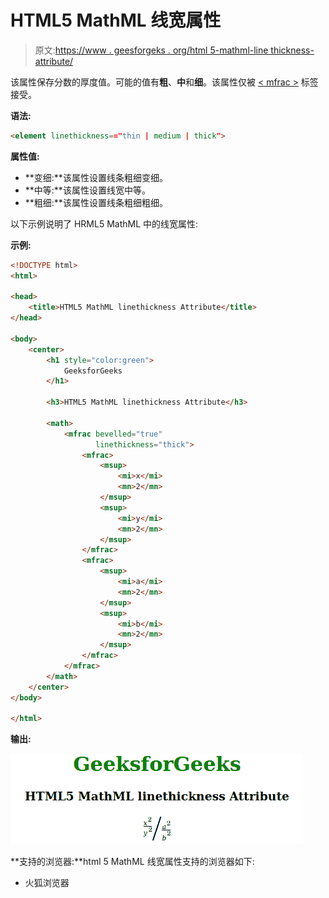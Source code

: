 # HTML5 MathML 线宽属性

> 原文:[https://www . geesforgeks . org/html 5-mathml-line thickness-attribute/](https://www.geeksforgeeks.org/html5-mathml-linethickness-attribute/)

该属性保存分数的厚度值。可能的值有**粗**、**中**和**细**。该属性仅被 [< mfrac >](https://www.geeksforgeeks.org/html5-mathml-mfrac-tag/) 标签接受。

**语法:**

```html
<element linethickness=="thin | medium | thick">
```

**属性值:**

*   **变细:**该属性设置线条粗细变细。
*   **中等:**该属性设置线宽中等。
*   **粗细:**该属性设置线条粗细粗细。

以下示例说明了 HRML5 MathML 中的线宽属性:

**示例:**

```html
<!DOCTYPE html> 
<html> 

<head> 
    <title>HTML5 MathML linethickness Attribute</title> 
</head> 

<body> 
    <center> 
        <h1 style="color:green"> 
            GeeksforGeeks 
        </h1> 

        <h3>HTML5 MathML linethickness Attribute</h3> 

        <math> 
            <mfrac bevelled="true"
                   linethickness="thick"> 
                <mfrac> 
                    <msup> 
                        <mi>x</mi> 
                        <mn>2</mn> 
                    </msup> 
                    <msup> 
                        <mi>y</mi> 
                        <mn>2</mn> 
                    </msup> 
                </mfrac> 
                <mfrac> 
                    <msup> 
                        <mi>a</mi> 
                        <mn>2</mn> 
                    </msup> 
                    <msup> 
                        <mi>b</mi> 
                        <mn>2</mn> 
                    </msup> 
                </mfrac> 
            </mfrac> 
        </math> 
    </center> 
</body> 

</html> 
```

**输出:**

![](img/20a04e531293f6353ebfb99c38c4614d.png)

**支持的浏览器:**html 5 MathML 线宽属性支持的浏览器如下:

*   火狐浏览器